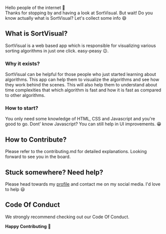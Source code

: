 Hello people of the internet :wave:<br/>
Thanks for stopping by and having a look at SortVisual. But wait! Do you know actually what is SortVisual? Let's collect some info :smile:

## What is SortVisual?
SortVisual is a web based app which is responsible for visualizing various sorting algorithms in just one click. easy-peasy :wink:.

### Why it exists?
SortVisual can be helpful for those people who just started learning about algorithms. This app can help them to visualize the algorithms and see how they work behind the scenes. This will also help them to understand about time complexities that which algorithm is fast and how it is fast as compared to other algorithms.

### How to start?
You only need some knowledge of HTML, CSS and Javascript and you're good to go. Dont' know Javascript? You can still help in UI improvements. :grin:

## How to Contribute?
Please refer to the contributing.md for detailed explanations. Looking forward to see you in the board.

## Stuck somewhere? Need help?
Please head towards my [profile](https://github.com/dipanshparmar) and contact me on my social media. I'd love to help :smiley:

## Code Of Conduct
We strongly recommend checking out our Code Of Conduct.

**Happy Contributing** :tada:
